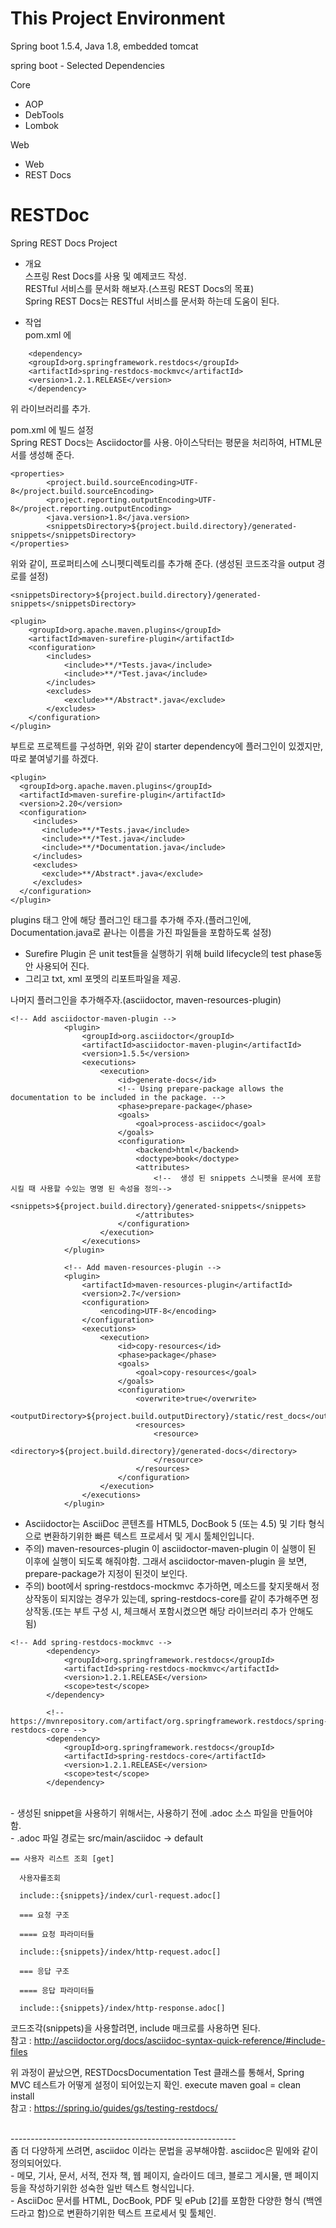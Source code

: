 # This Project Environment
Spring boot 1.5.4, Java 1.8, embedded tomcat <br>

spring boot - Selected Dependencies

Core
- AOP
- DebTools
- Lombok

Web
- Web
- REST Docs

# RESTDoc
Spring REST Docs Project <br>

- 개요 <br>
스프링 Rest Docs를 사용 및 예제코드 작성. <br>
RESTful 서비스를 문서화 해보자.(스프링 REST Docs의 목표) <br>
Spring REST Docs는 RESTful 서비스를 문서화 하는데 도움이 된다. <br>

- 작업 <br>
pom.xml 에 <br>
 ```
     <dependency>
     <groupId>org.springframework.restdocs</groupId>
     <artifactId>spring-restdocs-mockmvc</artifactId>
     <version>1.2.1.RELEASE</version>
     </dependency>
 ```
위 라이브러리를 추가. <br>

pom.xml 에 빌드 설정<br>
Spring REST Docs는 Asciidoctor를 사용. 아이스닥터는 평문을 처리하여, HTML문서를 생성해 준다. <br>

```
<properties>
        <project.build.sourceEncoding>UTF-8</project.build.sourceEncoding>
        <project.reporting.outputEncoding>UTF-8</project.reporting.outputEncoding>
        <java.version>1.8</java.version>
        <snippetsDirectory>${project.build.directory}/generated-snippets</snippetsDirectory>
</properties>
```

위와 같이, 프로퍼티스에 스니펫디렉토리를 추가해 준다. (생성된 코드조각을 output 경로를 설정)
```
<snippetsDirectory>${project.build.directory}/generated-snippets</snippetsDirectory>
```

```
<plugin>
	<groupId>org.apache.maven.plugins</groupId>
	<artifactId>maven-surefire-plugin</artifactId>
	<configuration>
   		<includes>
		    <include>**/*Tests.java</include>
		    <include>**/*Test.java</include>
    	</includes>
	    <excludes>
		    <exclude>**/Abstract*.java</exclude>
	    </excludes>
	</configuration>
</plugin>
```
부트로 프로젝트를 구성하면, 위와 같이 starter dependency에 플러그인이 있겠지만, 따로 붙여넣기를 하겠다.

```
<plugin>
  <groupId>org.apache.maven.plugins</groupId>
  <artifactId>maven-surefire-plugin</artifactId>
  <version>2.20</version>
  <configuration>
     <includes>
       <include>**/*Tests.java</include>
       <include>**/*Test.java</include>
       <include>**/*Documentation.java</include>
     </includes>
     <excludes>
       <exclude>**/Abstract*.java</exclude>
     </excludes>
  </configuration>
</plugin>
```
plugins 태그 안에 해당 플러그인 태그를 추가해 주자.(플러그인에, Documentation.java로 끝나는 이름을 가진 파일들을 포함하도록 설정) <br>
* Surefire Plugin 은 unit test들을 실행하기 위해 build lifecycle의 test phase동안 사용되어 진다. 
* 그리고 txt, xml 포멧의 리포트파일을 제공. <br>

나머지 플러그인을 추가해주자.(asciidoctor, maven-resources-plugin)

```
<!-- Add asciidoctor-maven-plugin -->
            <plugin>
                <groupId>org.asciidoctor</groupId>
                <artifactId>asciidoctor-maven-plugin</artifactId>
                <version>1.5.5</version>
                <executions>
                    <execution>
                        <id>generate-docs</id>
                        <!-- Using prepare-package allows the documentation to be included in the package. -->
                        <phase>prepare-package</phase>
                        <goals>
                            <goal>process-asciidoc</goal>
                        </goals>
                        <configuration>
                            <backend>html</backend>
                            <doctype>book</doctype>
                            <attributes>
                                <!--  생성 된 snippets 스니펫을 문서에 포함시킬 때 사용할 수있는 명명 된 속성을 정의-->
                                <snippets>${project.build.directory}/generated-snippets</snippets>
                            </attributes>
                        </configuration>
                    </execution>
                </executions>
            </plugin>
            
            <!-- Add maven-resources-plugin -->
            <plugin>
                <artifactId>maven-resources-plugin</artifactId>
                <version>2.7</version>
                <configuration>
                    <encoding>UTF-8</encoding>
                </configuration>
                <executions>
                    <execution>
                        <id>copy-resources</id>
                        <phase>package</phase>
                        <goals>
                            <goal>copy-resources</goal>
                        </goals>
                        <configuration>
                            <overwrite>true</overwrite>
                            <outputDirectory>${project.build.outputDirectory}/static/rest_docs</outputDirectory>
                            <resources>
                                <resource>
                                    <directory>${project.build.directory}/generated-docs</directory>
                                </resource>
                            </resources>
                        </configuration>
                    </execution>
                </executions>
            </plugin>
```
- Asciidoctor는 AsciiDoc 콘텐츠를 HTML5, DocBook 5 (또는 4.5) 및 기타 형식으로 변환하기위한 빠른 텍스트 프로세서 및 게시 툴체인입니다.
- 주의) maven-resources-plugin 이 asciidoctor-maven-plugin 이 실행이 된 이후에 실행이 되도록 해줘야함. 그래서 asciidoctor-maven-plugin 을 보면, prepare-package가 지정이 된것이 보인다.
- 주의) boot에서 spring-restdocs-mockmvc 추가하면, 메소드를 찾지못해서 정상작동이 되지않는 경우가 있는데, spring-restdocs-core를 같이 추가해주면 정상작동.(또는 부트 구성 시, 체크해서 포함시켰으면 해당 라이브러리 추가 안해도 됨)
```
<!-- Add spring-restdocs-mockmvc -->
        <dependency>
            <groupId>org.springframework.restdocs</groupId>
            <artifactId>spring-restdocs-mockmvc</artifactId>
            <version>1.2.1.RELEASE</version>
            <scope>test</scope>
        </dependency>

        <!-- https://mvnrepository.com/artifact/org.springframework.restdocs/spring-restdocs-core -->
        <dependency>
            <groupId>org.springframework.restdocs</groupId>
            <artifactId>spring-restdocs-core</artifactId>
            <version>1.2.1.RELEASE</version>
            <scope>test</scope>
        </dependency>
```
<br>
- 생성된 snippet을 사용하기 위해서는, 사용하기 전에 .adoc 소스 파일을 만들어야 함. <br>
- .adoc 파일 경로는 src/main/asciidoc -> default

```
== 사용자 리스트 조회 [get]
  
  사용자를조회
  
  include::{snippets}/index/curl-request.adoc[]
  
  === 요청 구조
  
  ==== 요청 파라미터들
  
  include::{snippets}/index/http-request.adoc[]
  
  === 응답 구조
  
  ==== 응답 파라미터들
  
  include::{snippets}/index/http-response.adoc[]
```
코드조각(snippets)을 사용할려면, include 매크로를 사용하면 된다.<br>
참고 : http://asciidoctor.org/docs/asciidoc-syntax-quick-reference/#include-files
<br>

위 과정이 끝났으면, RESTDocsDocumentation Test 클래스를 통해서, Spring MVC 테스트가 어떻게 설정이 되어있는지 확인.
execute maven goal = clean install 
<br>
참고 : 
https://spring.io/guides/gs/testing-restdocs/

<br>
--------------------------------------------------------
<br>
좀 더 다양하게 쓰려면, asciidoc 이라는 문법을 공부해야함.
asciidoc은 밑에와 같이 정의되어있다. <br>
- 메모, 기사, 문서, 서적, 전자 책, 웹 페이지, 슬라이드 데크, 블로그 게시물, 맨 페이지 등을 작성하기위한 성숙한 일반 텍스트 형식입니다.<br>
- AsciiDoc 문서를 HTML, DocBook, PDF 및 ePub [2]를 포함한 다양한 형식 (백엔드라고 함)으로 변환하기위한 텍스트 프로세서 및 툴체인.<br>
